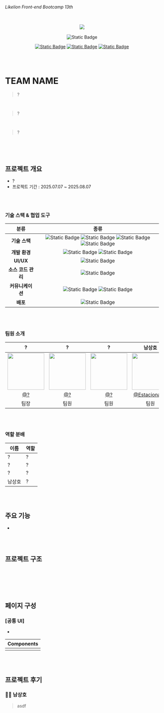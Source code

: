 ###### Likelion Front-end Bootcamp 13th

<br>
<div align="center">
<img src="https://배너사진">
<br>
<br>
<img alt="Static Badge" src="https://img.shields.io/badge/2025.07.07~2025.08.07-%23719CF7?style=flat&label=%ED%94%84%EB%A1%9C%EC%A0%9D%ED%8A%B8%20%EA%B8%B0%EA%B0%84">

[![Static Badge](https://img.shields.io/badge/NOTION-black?style=flat&logo=notion&logoColor=white&link=https%3A%2F%2Fwww.notion.so%2F11-1b673873401a807e9ac9fc1a35199cbc)](https://노션주소) [![Static Badge](https://img.shields.io/badge/Project%20Site-%23E11900?style=flat&logo=netlify&logoColor=white)](https://배포주소)
[![Static Badge](https://img.shields.io/badge/TEAM-NAME-%23fe6198?style=flat&logo=github&label=WiKi)](https://위키주소)

</div>

<br>
<br>

# TEAM NAME

> ?  
<br>

> ? 
<br>

> ?

<br>
<br>
<br>

## 프로젝트 개요

- ?
- 프로젝트 기간 : 2025.07.07 ~ 2025.08.07

<br>
<br>

### 기술 스택 & 협업 도구

|        분류        |                                                                                                                                                                                                                                                              종류                                                                                                                                                                                                                                                               |
| :----------------: | :-----------------------------------------------------------------------------------------------------------------------------------------------------------------------------------------------------------------------------------------------------------------------------------------------------------------------------------------------------------------------------------------------------------------------------------------------------------------------------------------------------------------------------: |
|   **기술 스택**    | <img alt="Static Badge" src="https://img.shields.io/badge/HTML5-%23E34F26?style=flat-square&logo=html5&logoColor=white"> <img alt="Static Badge" src="https://img.shields.io/badge/CSS3-%231572B6?style=flat-square&logo=css3&logoColor=white"> <img alt="Static Badge" src="https://img.shields.io/badge/JavaScript-%23F7DF1E?style=flat-square&logo=javascript&logoColor=black"> <img alt="Static Badge" src="https://img.shields.io/badge/Tailwind%20CSS-%2306B6D4?style=flat-square&logo=tailwindcss&logoColor=white"> <br> |
|   **개발 환경**    |                                                                                                                                         <img alt="Static Badge" src="https://img.shields.io/badge/VISUAL%20STUDIO-%231672fc?style=flat-square&logoColor=white"> <img alt="Static Badge" src="https://img.shields.io/badge/Vite-%23646CFF?style=flat-square&logo=vite&logoColor=white">                                                                                                                                          |
|     **UI/UX**      |                                                                                                                                                                                                    <img alt="Static Badge" src="https://img.shields.io/badge/Figma-%23F24E1E?style=flat-square&logo=figma&logoColor=white">                                                                                                                                                                                                     |
| **소스 코드 관리** |                                                                                                                                                                                                   <img alt="Static Badge" src="https://img.shields.io/badge/GitHub-%23181717?style=flat-square&logo=github&logoColor=white">                                                                                                                                                                                                    |
|  **커뮤니케이션**  |                                                                                                                                     <img alt="Static Badge" src="https://img.shields.io/badge/Discord-%235865F2?style=flat-square&logo=discord&logoColor=white"> <img alt="Static Badge" src="https://img.shields.io/badge/Notion-%23000000?style=flat-square&logo=notion&logoColor=white">                                                                                                                                     |
|      **배포**      |                                                                                                                                                                                                  <img alt="Static Badge" src="https://img.shields.io/badge/Netlify-%2300C7B7?style=flat-square&logo=netlify&logoColor=white">                                                                                                                                                                                                   |

<br>
<br>

### 팀원 소개

<div>

|                                               **?**                                                |                                               **?**                                                |                                               **?**                                                |                                               **남상호**                                                |
| :-----------------------------------------------------------------------------------------------------: | :-----------------------------------------------------------------------------------------------------: | :-----------------------------------------------------------------------------------------------------: | :-----------------------------------------------------------------------------------------------------: |
| <img src="" width="120"> | <img src="" width="120"> | <img src="" width="120"> | <img src="https://github.com/user-attachments/assets/095b73b0-e945-401d-a51a-daa948d1165f" width="120"> |
|                                 [@?](https://github.com/)                                  |                               [@?](https://github.com/)                                |                                [@?](https://github.com/)                                 |                            [@Estacionales](https://github.com/Estacionales)                             |
|                                                  팀장                                                   |                                                  팀원                                                   |                                                  팀원                                                   |                                                  팀원                                                   |

</div>

<br>
<br>

### 역할 분배

| 이름   | 역할                                                                                          |
| ------ | --------------------------------------------------------------------------------------------- |
| ? | ? |
| ? |  ?                  |
| ? | ?                                          |
| 남상호 | ?                                   |

<br>
<br>

## 주요 기능

- 

<br>
<br>

## 프로젝트 구조

```



```

<br>
<br>

## 페이지 구성

### [공통 UI]

- 

|                                        Components                                         |
| :---------------------------------------------------------------------------------------: |
|  |

<br>
<br>

## 프로젝트 후기

### 🙋🏻 남상호

>asdf

<br>

